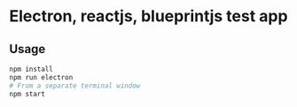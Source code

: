# Electron, reactjs, blueprintjs test app

## Usage
```sh
npm install
npm run electron
# From a separate terminal window
npm start 
```